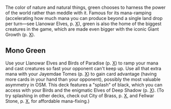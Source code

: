 The color of nature and natural things, green chooses to harness the power of the world rather than meddle with it. Famous for its mana-ramping (accelerating how much mana you can produce beyond a single land drop per turn—see Llanowar Elves, p. [X](#llanowar-elves)), green is also the home of the biggest creatures in the game, which are made even bigger with the iconic Giant Growth (p. [X](#giant-growth)).

## Mono Green

Use your Llanowar Elves and Birds of Paradise (p. [X](#birds-of-paradise)) to ramp your mana and cast creatures so fast your opponent can't keep up. Use all that extra mana with your Jayemdae Tomes (p. [X](#jayemdae-tome)) to gain card advantage (having more cards in your hand than your opponent), possibly the most valuable asymmetry in OSM. This deck features a "splash" of black, which you can access with your Birds and the enigmatic Elves of Deep Shadow (p. [X](#elves-of-deep-shadow)). (To try splashing in other decks, check out City of Brass, p. [X](#city-of-brass), and Fellwar Stone, p. [X](#fellwar-stone), for affordable mana-fixing.)
